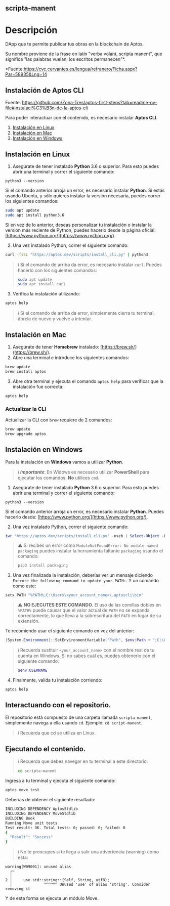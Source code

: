 ## scripta-manent

# Descripción
DApp que te permite publicar tus obras en la blockchain de Aptos.

Su nombre proviene de la frase en latín "verba volant, scripta manent", que significa "las palabras vuelan, los escritos permanecen"*.

*Fuente:https://cvc.cervantes.es/lengua/refranero/Ficha.aspx?Par=58935&Lng=14



## Instalación de Aptos CLI 

Fuente: https://github.com/Zona-Tres/aptos-first-steps?tab=readme-ov-file#instalaci%C3%B3n-de-la-aptos-cli

Para poder interactuar con el contenido, es necesario instalar **Aptos CLI**.

1. [Instalación en Linux](#linuxcli)
2. [Instalación en Mac](#maccli)
3. [Instalación en Windows](#windowscli)



## Instalación en Linux <a id="linuxcli"></a>

1. Asegúrate de tener instalado **Python** 3.6 o superior. Para esto puedes abrir una terminal y correr el siguiente comando:
```
python3 --version
```

Si el comando anterior arroja un error, es necesario instalar **Python**. Si estás usando Ubuntu, y sólo quieres instalar la versión necesaria, puedes correr los siguientes comandos:
```sh
sudo apt update
sudo apt install python3.6
```

Si en vez de lo anterior, deseas personalizar tu instalación o instalar la versión más reciente de Python, puedes hacerlo desde la página oficial: [https://www.python.org/](https://www.python.org/).

2. Una vez instalado Python, correr el siguiente comando:
```sh
curl -fsSL "https://aptos.dev/scripts/install_cli.py" | python3
```
> :information_source: Si el comando de arriba da error, es necesario instalar `curl`. Puedes hacerlo con los siguientes comandos:
> ```sh
> sudo apt update
> sudo apt install curl
>```

3. Verifica la instalación utilizando:
```sh
aptos help
```

> :information_source: Si el comando de arriba da error, simplemente cierra tu terminal, ábrela de nuevo y vuelve a intentar.



## Instalación en Mac <a id="maccli"></a>

1. Asegúrate de tener **Homebrew** instalado: [https://brew.sh/](https://brew.sh/).
2. Abre una terminal e introduce los siguientes comandos:
```sh
brew update
brew install aptos
```
3. Abre otra terminal y ejecuta el comando `aptos help` para verificar que la instalación fue correcta:
```sh
aptos help
```
### Actualizar la CLI
Actualizar la CLI con `brew` requiere de 2 comandos:
```sh
brew update
brew upgrade aptos
```


## Instalación en Windows <a id="windowscli"></a>

Para la instalación en **Windows** vamos a utilizar **Python**.

> :information_source: ***Importante***: En Widows es necesario utilizar **PowerShell** para ejecutar los comandos. **No** utilices `cmd`.

1. Asegúrate de tener instalado **Python** 3.6 o superior. Para esto puedes abrir una terminal y correr el siguiente comando:
```
python3 --version
```

Si el comando anterior arroja un error, es necesario instalar **Python**. Puedes hacerlo desde: [https://www.python.org/](https://www.python.org/).

2. Una vez instalado Python, correr el siguiente comando:

```powershell
iwr "https://aptos.dev/scripts/install_cli.py" -useb | Select-Object -ExpandProperty Content | python3
```
> :warning: Si recibes un error como `ModuleNotFoundError: No module named packaging` puedes instalar la herramienta faltante `packaging` usando el comando: 
> ```powershell
> pip3 install packaging
> ```

3. Una vez finalizada la instalación, deberías ver un mensaje diciendo `Execute the following command to update your PATH:`. Y un comando como este:

```powershell
setx PATH "%PATH%;C:\Users\<your_account_name>\.aptoscli\bin"
```

> :warning: **NO EJECUTES ESTE COMANDO**. El uso de las comillas dobles en `%PATH%` puede causar que el valor actual de `PATH` no se expanda correctamente, lo que lleva a la sobrescritura del `PATH` en lugar de su extensión.

Te recomiendo usar el siguiente comando en vez del anterior:

```powershell
[System.Environment]::SetEnvironmentVariable("Path", $env:Path + ";C:\Users\<your_account_name>\.aptoscli\bin", "User")
```

> :information_source: Recuerda sustituir `<your_account_name>` con el nombre real de tu cuenta en Windows. Si no sabes cuál es, puedes obtenerlo con el siguiente comando:
> ```powershell
> $env:USERNAME
> ```

4. Finalmente, valida tu instalación corriendo:
```powershell
aptos help
```



## Interactuando con el repositorio.

El repositorio está compuesto de una carpeta llamada `scripta-manent`, simplemente navega a ella usando `cd`. Ejemplo: `cd script-manent`.
> :information_source: Recuerda que cd se utiliza en Linux.


## Ejecutando el contenido.

> :information_source: Recuerda que debes navegar en tu terminal a este directorio:
>```sh
>cd scripta-manent
>```

Ingresa a tu terminal y ejecuta el siguiente comando:

```sh
aptos move test
```

Deberías de obtener el siguiente resultado:
```sh
INCLUDING DEPENDENCY AptosStdlib
INCLUDING DEPENDENCY MoveStdlib
BUILDING Book
Running Move unit tests
Test result: OK. Total tests: 0; passed: 0; failed: 0
{
  "Result": "Success"
}
```

> :information_source: No te preocupes si te llega a salir una advertencia (warning) como esta:
```
warning[W09001]: unused alias
  ┌─
  │
2 │     use std::string::{Self, String, utf8};
  │              ^^^^^^ Unused 'use' of alias 'string'. Consider removing it
```

Y de esta forma se ejecuta un módulo Move.

</br></br>
